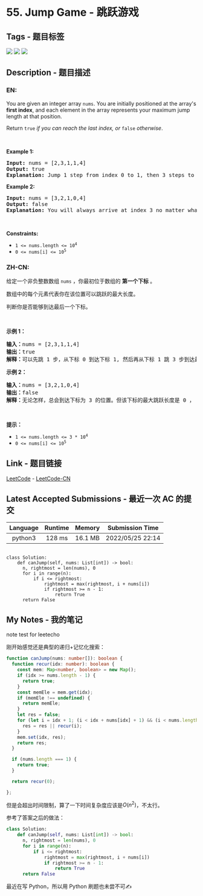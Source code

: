 
# 55. Jump Game - 跳跃游戏

## Tags - 题目标签

 <img src="https://img.shields.io/badge/Greedy-贪心-blue.svg">   <img src="https://img.shields.io/badge/Array-数组-blue.svg">   <img src="https://img.shields.io/badge/Dynamic Programming-动态规划-blue.svg">  


## Description - 题目描述

### EN:
<p>You are given an integer array <code>nums</code>. You are initially positioned at the array&#39;s <strong>first index</strong>, and each element in the array represents your maximum jump length at that position.</p>

<p>Return <code>true</code><em> if you can reach the last index, or </em><code>false</code><em> otherwise</em>.</p>

<p>&nbsp;</p>
<p><strong>Example 1:</strong></p>

<pre>
<strong>Input:</strong> nums = [2,3,1,1,4]
<strong>Output:</strong> true
<strong>Explanation:</strong> Jump 1 step from index 0 to 1, then 3 steps to the last index.
</pre>

<p><strong>Example 2:</strong></p>

<pre>
<strong>Input:</strong> nums = [3,2,1,0,4]
<strong>Output:</strong> false
<strong>Explanation:</strong> You will always arrive at index 3 no matter what. Its maximum jump length is 0, which makes it impossible to reach the last index.
</pre>

<p>&nbsp;</p>
<p><strong>Constraints:</strong></p>

<ul>
	<li><code>1 &lt;= nums.length &lt;= 10<sup>4</sup></code></li>
	<li><code>0 &lt;= nums[i] &lt;= 10<sup>5</sup></code></li>
</ul>


### ZH-CN:
<p>给定一个非负整数数组 <code>nums</code> ，你最初位于数组的 <strong>第一个下标</strong> 。</p>

<p>数组中的每个元素代表你在该位置可以跳跃的最大长度。</p>

<p>判断你是否能够到达最后一个下标。</p>

<p> </p>

<p><strong>示例 1：</strong></p>

<pre>
<strong>输入：</strong>nums = [2,3,1,1,4]
<strong>输出：</strong>true
<strong>解释：</strong>可以先跳 1 步，从下标 0 到达下标 1, 然后再从下标 1 跳 3 步到达最后一个下标。
</pre>

<p><strong>示例 2：</strong></p>

<pre>
<strong>输入：</strong>nums = [3,2,1,0,4]
<strong>输出：</strong>false
<strong>解释：</strong>无论怎样，总会到达下标为 3 的位置。但该下标的最大跳跃长度是 0 ， 所以永远不可能到达最后一个下标。
</pre>

<p> </p>

<p><strong>提示：</strong></p>

<ul>
	<li><code>1 <= nums.length <= 3 * 10<sup>4</sup></code></li>
	<li><code>0 <= nums[i] <= 10<sup>5</sup></code></li>
</ul>



## Link - 题目链接

[LeetCode](https://leetcode.com/problems/jump-game/description/)  -  [LeetCode-CN](https://leetcode-cn.com/problems/jump-game/description/)
## Latest Accepted Submissions - 最近一次 AC 的提交


| Language | Runtime | Memory | Submission Time |
|:---:|:---:|:---:|:---:|
| python3  | 128 ms | 16.1 MB | 2022/05/25 22:14 |

```python3

class Solution:
    def canJump(self, nums: List[int]) -> bool:
      n, rightmost = len(nums), 0
      for i in range(n):
          if i <= rightmost:
              rightmost = max(rightmost, i + nums[i])
              if rightmost >= n - 1:
                  return True
      return False

```
## My Notes - 我的笔记


note test for leetecho



刚开始感觉还是典型的递归+记忆化搜索：

```typescript
function canJump(nums: number[]): boolean {
  function recur(idx: number): boolean {
    const mem: Map<number, boolean> = new Map();
    if (idx >= nums.length - 1) {
      return true;
    }
    const memEle = mem.get(idx);
    if (memEle !== undefined) {
      return memEle;
    }
    let res = false;
    for (let i = idx + 1; (i < idx + nums[idx] + 1) && (i < nums.length); i++) {
      res = res || recur(i);
    }
    mem.set(idx, res);
    return res;
  }

  if (nums.length === 1) {
    return true;
  }

  return recur(0);

};
```

但是会超出时间限制，算了一下时间复杂度应该是$O(n^2)$，不太行。

参考了答案之后的做法：

```python
class Solution:
    def canJump(self, nums: List[int]) -> bool:
      n, rightmost = len(nums), 0
      for i in range(n):
          if i <= rightmost:
              rightmost = max(rightmost, i + nums[i])
              if rightmost >= n - 1:
                  return True
      return False
```

最近在写 Python，所以用 Python 刷题也未尝不可✍️


